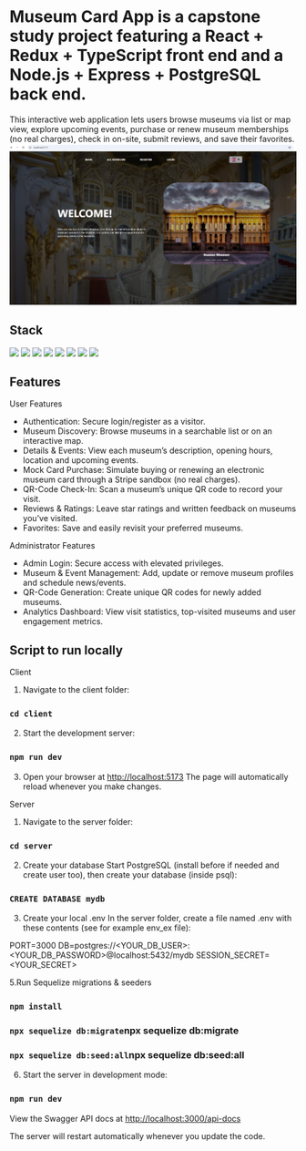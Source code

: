 # Museum Card App is a capstone study project featuring a React + Redux + TypeScript front end and a Node.js + Express + PostgreSQL back end.

This interactive web application lets users browse museums via list or map view, explore upcoming events, purchase or renew museum memberships (no real charges), check in on-site, submit reviews, and save their favorites.
![Front page:](./Front_page.png)

## Stack
<img src="https://img.shields.io/badge/React-20232A?style=for-the-badge&logo=react&logoColor=61DAFB" /> <img src="https://img.shields.io/badge/Redux-593D88?style=for-the-badge&logo=redux&logoColor=white" /> <img src="https://img.shields.io/badge/TypeScript-007ACC?style=for-the-badge&logo=typescript&logoColor=white" /> <img src="https://img.shields.io/badge/Vite-B73BFE?style=for-the-badge&logo=vite&logoColor=FFD62E" /> <img src="https://img.shields.io/badge/Node%20js-339933?style=for-the-badge&logo=nodedotjs&logoColor=white" /> <img src="https://img.shields.io/badge/Express%20js-000000?style=for-the-badge&logo=express&logoColor=white" /> <img src="https://img.shields.io/badge/PostgreSQL-316192?style=for-the-badge&logo=postgresql&logoColor=white" /> <img src="https://img.shields.io/badge/Swagger-85EA2D?style=for-the-badge&logo=Swagger&logoColor=white" />

## Features
User Features
- Authentication: Secure login/register as a visitor.
- Museum Discovery: Browse museums in a searchable list or on an interactive map.
- Details & Events: View each museum’s description, opening hours, location and upcoming events.
- Mock Card Purchase: Simulate buying or renewing an electronic museum card through a Stripe sandbox (no real charges).
- QR-Code Check-In: Scan a museum’s unique QR code to record your visit.
- Reviews & Ratings: Leave star ratings and written feedback on museums you’ve visited.
- Favorites: Save and easily revisit your preferred museums.

Administrator Features
- Admin Login: Secure access with elevated privileges.
- Museum & Event Management: Add, update or remove museum profiles and schedule news/events.
- QR-Code Generation: Create unique QR codes for newly added museums.
- Analytics Dashboard: View visit statistics, top-visited museums and user engagement metrics.
  
## Script to run locally

Client

1. Navigate to the client folder:
   
  ### `cd client`

2. Start the development server:
   
  ### `npm run dev`

3. Open your browser at [http://localhost:5173](http://localhost:5173) 
  The page will automatically reload whenever you make changes.

Server

1. Navigate to the server folder:

  ### `cd server`

2. Create your database
  Start PostgreSQL (install before if needed and create user too), then create your database (inside psql):

  ### `CREATE DATABASE mydb`

3. Create your local .env
  In the server folder, create a file named .env with these contents (see for example env_ex file):

  PORT=3000
  DB=postgres://<YOUR_DB_USER>:<YOUR_DB_PASSWORD>@localhost:5432/mydb
  SESSION_SECRET=<YOUR_SECRET>

5.Run Sequelize migrations & seeders
  ### `npm install`
  ### `npx sequelize db:migrate`npx sequelize db:migrate
  ### `npx sequelize db:seed:all`npx sequelize db:seed:all

6. Start the server in development mode:

### `npm run dev`

View the Swagger API docs at [http://localhost:3000/api-docs](http://localhost:3000/api-docs)  

The server will restart automatically whenever you update the code.
